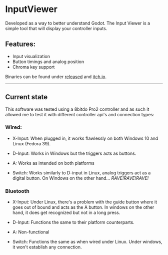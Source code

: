 # InputViewer

Developed as a way to better understand Godot. The Input Viewer is a simple tool that will display your controller inputs.

## Features:

- Input visualization
- Button timings and analog position
- Chroma key support

Binaries can be found under [released](https://alfobo.itch.io/inputviewer) and [itch.io](https://alfobo.itch.io/inputviewer).

---
## Current state

This software was tested using a 8bitdo Pro2 controller and as such it allowed me to test it with different controller api's and connection types:

### Wired:

- X-Input: When plugged in, it works flawlessly on both Windows 10 and Linux (Fedora 39). 

- D-Input: Works in Windows but the triggers acts as buttons.

- A: Works as intended on both platforms

- Switch: Works similarly to D-input in Linux, analog triggers act as a digital button. On Windows on the other hand... *RAVE!RAVE!RAVE!*

### Bluetooth

- X-Input: Under Linux, there's a problem with the guide button where it goes out of bound and acts as the A button. In windows on the other hand, it does get recognized but not in a long press.

- D-Input: Functions the same to their platform counterparts.

- A: Non-functional

- Switch: Functions the same as when wired under Linux. Under windows, it won't establish any connection.

